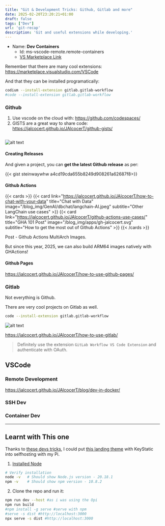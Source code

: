 ```yaml
---
title: "Git & Development Tricks: Github, Gitlab and more"
date: 2025-02-20T23:20:21+01:00
draft: false
tags: ["Dev"]
url: 'git-recap'
description: 'Git and useful extensions while developing.'
---
```


* Name: **Dev Containers**
    * Id: ms-vscode-remote.remote-containers
    * [VS Marketplace Link](https://marketplace.visualstudio.com/items?itemName=ms-vscode-remote.remote-containers)


Remember that there are many cool extensions: https://marketplace.visualstudio.com/VSCode

And that they can be installed programatically:

```sh
codium --install-extension gitlab.gitlab-workflow
#code --install-extension gitlab.gitlab-workflow
```
### Github

1. Use vscode on the cloud with: https://github.com/codespaces/
2. GISTS are a great way to share code: https://jalcocert.github.io/JAlcocerT/github-gists/

```sh

```

![alt text](/blog_img/dev/github-auth.png)

#### Creating Releases

And given a project, you can **get the latest Github release** as per:

<!-- https://gist.github.com/steinwaywhw/a4cd19cda655b8249d908261a62687f8 -->
{{< gist steinwaywhw a4cd19cda655b8249d908261a62687f8>}}


#### Github Actions

{{< cards >}}
  {{< card link="https://jalcocert.github.io/JAlcocerT/how-to-chat-with-your-data" title="Chat with Data" image="/blog_img/GenAI/dbchat/langchain-AI.jpeg" subtitle="Other LangChain use cases" >}}
  {{< card link="https://jalcocert.github.io/JAlcocerT/github-actions-use-cases/" title="GHA 101 Post" image="/blog_img/apps/gh-jalcocert.svg" subtitle="How to get the most out of Github Actions" >}}
{{< /cards >}}

Post - Github Actions MultiArch Images.

But since this year, 2025, we can also build ARM64 images natively with GHActions!

#### Github Pages

https://jalcocert.github.io/JAlcocerT/how-to-use-github-pages/

### Gitlab

Not everything is Github.

There are very cool projects on Gitlab as well.

```sh
code --install-extension gitlab.gitlab-workflow
```

![alt text](/blog_img/dev/gitlab-extension.png)

https://jalcocert.github.io/JAlcocerT/how-to-use-gitlab/

> Definitely use the extension `GitLab Workflow VS Code Extension` and authenticate with OAuth.

## VSCode

### Remote Development

https://jalcocert.github.io/JAlcocerT/blog/dev-in-docker/

### SSH Dev

### Container Dev


---

## Learnt with This one

Thanks to [these devs tricks](https://jalcocert.github.io/JAlcocerT/blog/dev-in-docker/), I could put [this landing theme](https://github.com/majesticooss/mizar) with KeyStatic into selfhosting with my Pi.

1. [Installed Node](https://jalcocert.github.io/JAlcocerT/using-astro-as-website/)

```sh
# Verify installation
node -v   # Should show Node.js version - 20.18.1
npm -v    # Should show npm version - 10.8.2
```

2. Clone the repo and run it:

```sh
npm run dev --host #as i was using the Opi
npm run build
#npm install -g serve #serve with npm
#serve -s dist #http://localhost:3000
npx serve -s dist #http://localhost:3000
```